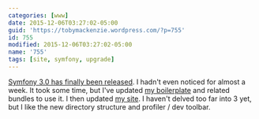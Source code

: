 ```yaml
---
categories: [www]
date: 2015-12-06T03:27:02-05:00
guid: 'https://tobymackenzie.wordpress.com/?p=755'
id: 755
modified: 2015-12-06T03:27:02-05:00
name: '755'
tags: [site, symfony, upgrade]
---
```


[Symfony 3.0 has finally been released](http://symfony.com/blog/symfony-3-0-0-released).  I hadn't even noticed for almost a week.  It took some time, but I've updated [my boilerplate](https://github.com/tobymackenzie/Symfony-Initial) and related bundles to use it.  I then updated [my site](https://www.tobymackenzie.com).  I haven't delved too far into 3 yet, but I like the new directory structure and profiler / dev toolbar.
